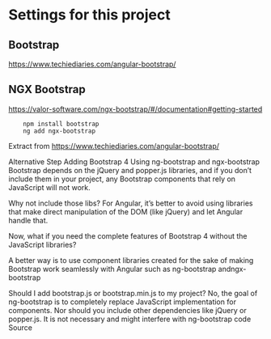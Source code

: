 # Settings for this project

## Bootstrap

https://www.techiediaries.com/angular-bootstrap/


## NGX Bootstrap
https://valor-software.com/ngx-bootstrap/#/documentation#getting-started


        npm install bootstrap
        ng add ngx-bootstrap

 
Extract from https://www.techiediaries.com/angular-bootstrap/


Alternative Step Adding Bootstrap 4 Using ng-bootstrap and ngx-bootstrap
Bootstrap depends on the jQuery and popper.js libraries, and if you don’t include them in your project, any Bootstrap components that rely on JavaScript will not work.

Why not include those libs? For Angular, it’s better to avoid using libraries that make direct manipulation of the DOM (like jQuery) and let Angular handle that.

Now, what if you need the complete features of Bootstrap 4 without the JavaScript libraries?

A better way is to use component libraries created for the sake of making Bootstrap work seamlessly with Angular such as ng-bootstrap andngx-bootstrap

Should I add bootstrap.js or bootstrap.min.js to my project? No, the goal of ng-bootstrap is to completely replace JavaScript implementation for components. Nor should you include other dependencies like jQuery or popper.js. It is not necessary and might interfere with ng-bootstrap code Source


